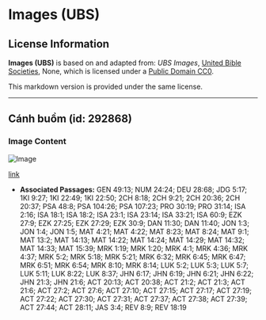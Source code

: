 # Images (UBS)

## License Information

**Images (UBS)** is based on and adapted from: _UBS Images_, [United Bible Societies](https://unitedbiblesocieties.org/), None, which is licensed under a [Public Domain CC0](https://creativecommons.org/public-domain/cc0/).

This markdown version is provided under the same license.



--------------------------------

## Cánh buồm (id: 292868)

### Image Content

![Image](https://cdn.aquifer.bible/aquifer-content/resources/Media/WEB-0780_sail.jpg)

[link](https://cdn.aquifer.bible/aquifer-content/resources/Media/WEB-0780_sail.jpg)

* **Associated Passages:** GEN 49:13; NUM 24:24; DEU 28:68; JDG 5:17; 1KI 9:27; 1KI 22:49; 1KI 22:50; 2CH 8:18; 2CH 9:21; 2CH 20:36; 2CH 20:37; PSA 48:8; PSA 104:26; PSA 107:23; PRO 30:19; PRO 31:14; ISA 2:16; ISA 18:1; ISA 18:2; ISA 23:1; ISA 23:14; ISA 33:21; ISA 60:9; EZK 27:9; EZK 27:25; EZK 27:29; EZK 30:9; DAN 11:30; DAN 11:40; JON 1:3; JON 1:4; JON 1:5; MAT 4:21; MAT 4:22; MAT 8:23; MAT 8:24; MAT 9:1; MAT 13:2; MAT 14:13; MAT 14:22; MAT 14:24; MAT 14:29; MAT 14:32; MAT 14:33; MAT 15:39; MRK 1:19; MRK 1:20; MRK 4:1; MRK 4:36; MRK 4:37; MRK 5:2; MRK 5:18; MRK 5:21; MRK 6:32; MRK 6:45; MRK 6:47; MRK 6:51; MRK 6:54; MRK 8:10; MRK 8:14; LUK 5:2; LUK 5:3; LUK 5:7; LUK 5:11; LUK 8:22; LUK 8:37; JHN 6:17; JHN 6:19; JHN 6:21; JHN 6:22; JHN 21:3; JHN 21:6; ACT 20:13; ACT 20:38; ACT 21:2; ACT 21:3; ACT 21:6; ACT 27:2; ACT 27:6; ACT 27:10; ACT 27:15; ACT 27:17; ACT 27:19; ACT 27:22; ACT 27:30; ACT 27:31; ACT 27:37; ACT 27:38; ACT 27:39; ACT 27:44; ACT 28:11; JAS 3:4; REV 8:9; REV 18:19

